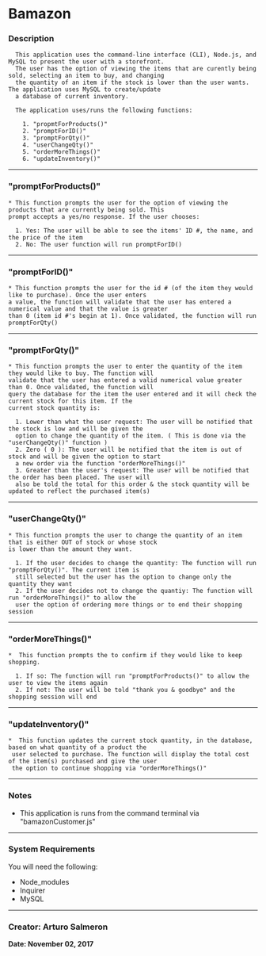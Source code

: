 # Bamazon

### Description
```
  This application uses the command-line interface (CLI), Node.js, and MySQL to present the user with a storefront.
  The user has the option of viewing the items that are curently being sold, selecting an item to buy, and changing
  the quantity of an item if the stock is lower than the user wants. The application uses MySQL to create/update
  a database of current inventory. 

  The application uses/runs the following functions:

    1. "propmtForProducts()"
    2. "promptForID()"
    3. "promptForQty()"
    4. "userChangeQty()"
    5. "orderMoreThings()"
    6. "updateInventory()"

```

- - -
### "promptForProducts()"

    * This function prompts the user for the option of viewing the products that are currently being sold. This 
    prompt accepts a yes/no response. If the user chooses: 

      1. Yes: The user will be able to see the items' ID #, the name, and the price of the item
      2. No: The user function will run promptForID()

- - -

### "promptForID()"
    * This function prompts the user for the id # (of the item they would like to purchase). Once the user enters
    a value, the function will validate that the user has entered a numerical value and that the value is greater
    than 0 (item id #'s begin at 1). Once validated, the function will run promptForQty()

- - -

### "promptForQty()"

    * This function prompts the user to enter the quantity of the item they would like to buy. The function will
    validate that the user has entered a valid numerical value greater than 0. Once validated, the function will
    query the database for the item the user entered and it will check the current stock for this item. If the 
    current stock quantity is:

      1. Lower than what the user request: The user will be notified that the stock is low and will be given the
      option to change the quantity of the item. ( This is done via the "userChangeQty()" function )
      2. Zero ( 0 ): The user will be notified that the item is out of stock and will be given the option to start
      a new order via the function "orderMoreThings()"
      3. Greater than the user's request: The user will be notified that the order has been placed. The user will
      also be told the total for this order & the stock quantity will be updated to reflect the purchased item(s)

- - -
### "userChangeQty()"

    * This function prompts the user to change the quantity of an item that is either OUT of stock or whose stock
    is lower than the amount they want.
    
      1. If the user decides to change the quantity: The function will run "promptForQty()". The current item is 
      still selected but the user has the option to change only the quantity they want
      2. If the user decides not to change the quantiy: The function will run "orderMoreThings()" to allow the 
      user the option of ordering more things or to end their shopping session

- - -

### "orderMoreThings()"

    *  This function prompts the to confirm if they would like to keep shopping. 

      1. If so: The function will run "promptForProducts()" to allow the user to view the items again
      2. If not: The user will be told "thank you & goodbye" and the shopping session will end

- - -

### "updateInventory()"

    *  This function updates the current stock quantity, in the database,  based on what quantity of a product the
     user selected to purchase. The function will display the total cost of the item(s) purchased and give the user
     the option to continue shopping via "orderMoreThings()"

- - -

### Notes

  * This application is runs from the command terminal via "bamazonCustomer.js"

- - -

### System Requirements

You will need the following:
  * Node_modules
  * Inquirer
  * MySQL
  
- - -

### Creator: Arturo Salmeron
**Date: November 02, 2017**
